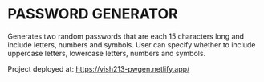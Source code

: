 # PASSWORD GENERATOR

Generates two random passwords that are each 15 characters long and include letters, numbers and symbols. User can specify whether to include uppercase letters, lowercase letters, numbers and symbols.

Project deployed at: https://vish213-pwgen.netlify.app/